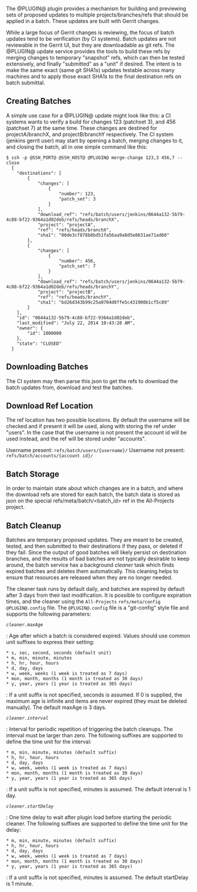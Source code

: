 The @PLUGIN@ plugin provides a mechanism for building and previewing
sets of proposed updates to multiple projects/branches/refs that
should be applied in a batch.  These updates are built with Gerrit
changes.

While a large focus of Gerrit changes is reviewing, the focus of
batch updates tend to be verification (by CI systems).  Batch
updates are not reviewable in the Gerrit UI, but they are
downloadable as git refs.  The @PLUGIN@ update service provides the
tools to build these refs by merging changes to temporary
"snapshot" refs, which can then be tested extensively, and finally
"submitted" as a "unit" if desired.  The intent is to make the
same exact (same git SHA1s) updates testable across many machines
and to apply those exact SHA1s to the final destination refs on
batch submittal.

Creating Batches
----------------

A simple use case for a @PLUGIN@ update might look like this:
a CI systems wants to verify a build for changes 123 (patchset 3),
and 456 (patchset 7) at the same time.  These changes are destined
for projectA/branchX, and projectB/branchY respectively.  The CI
system (jenkins gerrit user) may start by opening a batch,
merging changes to it, and closing the batch, all in one simple
command like this:

<a name="batchexample"></a>
```
$ ssh -p @SSH_PORT@ @SSH_HOST@ @PLUGIN@ merge-change 123,3 456,7 --close
  {
    "destinations": [
        {
            "changes": [
                {
                    "number": 123,
                    "patch_set": 3
                }
            ],
            "download_ref": "refs/batch/users/jenkins/0644a132-5b79-4c88-bf22-9364a1d02deb/refs/heads/branchX",
            "project": "projectA",
            "ref": "refs/heads/branchX",
            "sha1": "00de3cf878b8bd51fa56aa9a8d5e8631ae71ad60"
        },
        {
            "changes": [
                {
                    "number": 456,
                    "patch_set": 7
                }
            ],
            "download_ref": "refs/batch/users/jenkins/0644a132-5b79-4c88-bf22-9364a1d02deb/refs/heads/branchY",
            "project": "projectB",
            "ref": "refs/heads/branchY",
            "sha1": "bd26d343b99c25a0704d0ffe5c431900b1cf5c89"
        }
    ],
    "id": "0644a132-5b79-4c88-bf22-9364a1d02deb",
    "last_modified": "July 22, 2014 10:43:28 AM",
    "owner": {
        "id": 1000000
    },
    "state": "CLOSED"
  }
```



Downloading Batches
-------------------

The CI system may then parse this json to get the refs to
download the batch updates from, download and test the batches.


Download Ref Location
---------------------
The ref location has two possible locations. By default the username will be
checked and if present it will be used, along with storing the ref under "users".
In the case that the username is not present the account id will be used instead,
and the ref will be stored under "accounts".

Username present:
`refs/batch/users/{username}/`
Username not present:
`refs/batch/accounts/{account id}/`


Batch Storage
-------------

In order to maintain state about which changes are in a batch, and where the
download refs are stored for each batch, the batch data is stored as json on
the special refs/meta/batch/<batch_id> ref in the All-Projects project.

Batch Cleanup
-------------

Batches are temporary proposed updates.  They are meant to be
created, tested, and then submitted to their destinations if
they pass, or deleted if they fail.  Since the output of good
batches will likely persist on destination branches, and
the results of bad batches are not typically desirable to keep
around, the batch service has a background *cleaner* task
which finds expired batches and deletes them automatically.
This cleaning helps to ensure that resources are released when
they are no longer needed.

The cleaner task runs by default daily, and batches are expired
by default after 3 days from their last modification.  It is
possible to configure expiration times, and the cleaner using
the `All-Projects` `refs/meta/config` `@PLUGIN@.config` file.
The `@PLUGIN@.config` file is a "git-config" style file
and supports the following parameters:

*`cleaner.maxAge`*

: Age after which a batch is considered expired. Values should
use common unit suffixes to express their setting:

    * s, sec, second, seconds (default unit)
    * m, min, minute, minutes
    * h, hr, hour, hours
    * d, day, days
    * w, week, weeks (1 week is treated as 7 days)
    * mon, month, months (1 month is treated as 30 days)
    * y, year, years (1 year is treated as 365 days)

: If a unit suffix is not specified, seconds is assumed. If 0 is
supplied, the maximum age is infinite and items are never
expired (they must be deleted manually).  The default maxAge is
3 days.

*`cleaner.interval`*

: Interval for periodic repetition of triggering the batch
cleanups. The interval must be larger than zero. The following
suffixes are supported to define the time unit for the interval:

    * m, min, minute, minutes (default suffix)
    * h, hr, hour, hours
    * d, day, days
    * w, week, weeks (1 week is treated as 7 days)
    * mon, month, months (1 month is treated as 30 days)
    * y, year, years (1 year is treated as 365 days)

: If a unit suffix is not specified, minutes is assumed.  The
default interval is 1 day.

*`cleaner.startDelay`*

: One time delay to wait after plugin load before starting
the periodic cleaner.  The following suffixes are supported
to define the time unit for the delay:

    * m, min, minute, minutes (default suffix)
    * h, hr, hour, hours
    * d, day, days
    * w, week, weeks (1 week is treated as 7 days)
    * mon, month, months (1 month is treated as 30 days)
    * y, year, years (1 year is treated as 365 days)

: If a unit suffix is not specified, minutes is assumed.  The
default startDelay is 1 minute.
